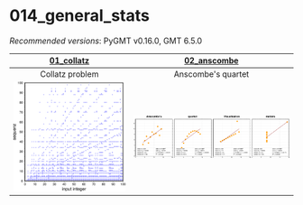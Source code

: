 # 014_general_stats

_Recommended versions_: PyGMT v0.16.0, GMT 6.5.0

| **[01_collatz](https://github.com/yvonnefroehlich/GMT_PyGMT_plotting/tree/main/014_general_stats/01_collatz/collatz_problem.py)** | **[02_anscombe](https://github.com/yvonnefroehlich/GMT_PyGMT_plotting/tree/main/014_general_stats/02_anscombe/anscombes_quartet.py)** |
| :---: | :---: |
| Collatz problem | Anscombe's quartet |
| <img src="https://github.com/yvonnefroehlich/gmt-pygmt-plotting/blob/main/014_general_stats/01_collatz/02_out_figs/collatz_problem.png" width="250"> | <img src="https://github.com/yvonnefroehlich/gmt-pygmt-plotting/blob/main/014_general_stats/02_anscombe/02_out_figs/anscombes_quartet.png" width="350"> |
